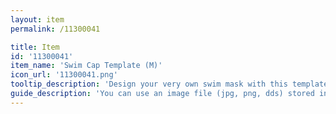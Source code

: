 ```yaml
---
layout: item
permalink: /11300041

title: Item
id: '11300041'
item_name: 'Swim Cap Template (M)'
icon_url: '11300041.png'
tooltip_description: 'Design your very own swim mask with this template.'
guide_description: 'You can use an image file (jpg, png, dds) stored in the MapleStory2\Custom\Equip folder.'
---
```

